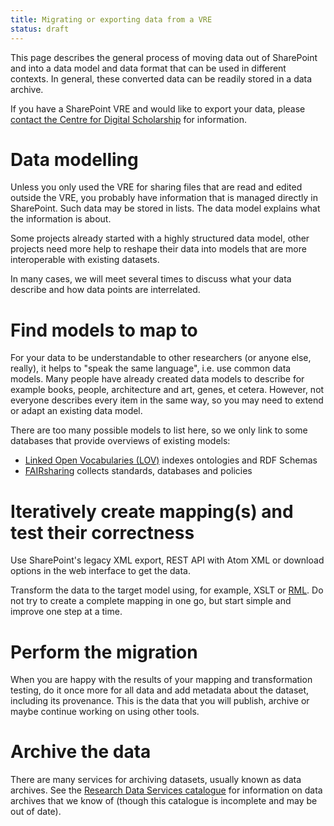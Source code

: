 ```yaml
---
title: Migrating or exporting data from a VRE
status: draft
---
```


This page describes the general process of moving data out of SharePoint
and into a data model and data format that can be used in different
contexts. In general, these converted data can be readily stored in a
data archive.

If you have a SharePoint VRE and would like to export your data, please
[contact the Centre for Digital Scholarship][cds] for information.

[cds]: https://www.library.universiteitleiden.nl/about-us/centre-for-digital-scholarship

# Data modelling

Unless you only used the VRE for sharing files that are read and edited
outside the VRE, you probably have information that is managed directly
in SharePoint. Such data may be stored in lists.
The data model explains what the information is about.

Some projects already started with a highly structured data model, other
projects need more help to reshape their data into models that are more
interoperable with existing datasets.

In many cases, we will meet several times
to discuss what your data describe and how data points are interrelated.

# Find models to map to

For your data to be understandable to other researchers (or anyone else,
really), it helps to "speak the same language", i.e. use common data models.
Many people have already created data models to describe for example books,
people, architecture and art, genes, et cetera.
However, not everyone describes every item in the same
way, so you may need to extend or adapt an existing data model.

There are too many possible models to list here, so we only link to some
databases that provide overviews of existing models:

- [Linked Open Vocabularies (LOV)](https://lov.linkeddata.es/dataset/lov/) indexes ontologies and RDF Schemas
- [FAIRsharing](https://fairsharing.org/) collects standards, databases and policies

# Iteratively create mapping(s) and test their correctness

Use SharePoint's legacy XML export, REST API with Atom XML or download options in the web interface to get the data.

Transform the data to the target model using, for example, XSLT or [RML].
Do not try to create a complete mapping in one go, but start simple and
improve one step at a time.

[RML]: https://rml.io/

# Perform the migration

When you are happy with the results of your mapping and transformation testing,
do it once more for all data and add metadata about the dataset, including its provenance.
This is the data that you will publish, archive or maybe continue working on using
other tools.

# Archive the data

There are many services for archiving datasets, usually known as data archives.
See the [Research Data Services catalogue][rds] for information on data archives
that we know of (though this catalogue is incomplete and may be out of date).

[rds]: https://digitalscholarship.nl/rds/
